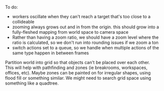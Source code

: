 To do:
* workers oscillate when they can't reach a target that's too close to a collideable
* zooming always grows out and in from the origin. this should grow into a fully-fleshed mapping from world space to camera space
* Rather than having a zoom ratio, we should have a zoom level where the ratio is calculated, so we don't run into rounding issues if we zoom a ton
* switch actions set to a queue, so we handle when multiple actions of the same type happen in between frames


Partition world into grid so that objects can't be placed over each other. This will help with pathfinding and zones (ie breakrooms, workspaces, offices, etc).
    Maybe zones can be painted on for irregular shapes, using flood fill or something similar.
    We might need to search grid space using something like a quadtree.
